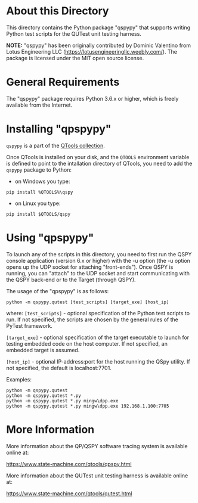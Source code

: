 About this Directory
====================
This directory contains the Python package "qspypy" that supports 
writing Python test scripts for the QUTest unit testing harness.

**NOTE:**
"qspypy" has been originally contributed by Dominic Valentino from
Lotus Engineering LLC (https://lotusengineeringllc.weebly.com/).
The package is licensed under the MIT open source license.


General Requirements
====================
The "qspypy" package requires Python 3.6.x or higher, which is
freely available from the Internet.


Installing "qpspypy"
====================
`qspypy` is a part of the [QTools collection](https://www.state-machine.com/qtools/start.html#qtools_qspypy).

Once QTools is installed on your disk, and the `QTOOLS` environment
variable is defined to point to the intallation directory of QTools,
you need to add the `qspypy` package to Python:

- on Windows you type:

`pip install %QTOOLS%\qspy`

- on Linux you type:

`pip install $QTOOLS/qspy`


Using "qpspypy"
===============
To launch any of the scripts in this directory, you need to first run
the QSPY console application (version 6.x or higher) with the -u option
(the -u option opens up the UDP socket for attaching "front-ends").
Once QSPY is running, you can "attach" to the UDP socket and start
communicating with the QSPY back-end or to the Target (through QSPY).

The usage of the "qpspypy" is as follows:

`python -m qspypy.qutest [test_scripts] [target_exe] [host_ip]`

where:
`[test_scripts]` - optional specification of the Python test scripts to run.
                 If not specified, the scripts are chosen by the general
                 rules of the PyTest framework.

`[target_exe]`   - optional specification of the target executable to
                 launch for testing embedded code on the host computer.
                 If not specified, an embedded target is assumed.

`[host_ip]`      - optional IP-address:port for the host running the QSpy
                 utility. If not specified, the default is localhost:7701.

Examples:
```
python -m qspypy.qutest
python -m qspypy.qutest *.py
python -m qspypy.qutest *.py mingw\dpp.exe
python -m qspypy.qutest *.py mingw\dpp.exe 192.168.1.100:7705
```

More Information
================
More information about the QP/QSPY software tracing system is available
online at:

https://www.state-machine.com/qtools/qpspy.html

More information about the QUTest unit testing harness is available
online at:

https://www.state-machine.com/qtools/qutest.html

